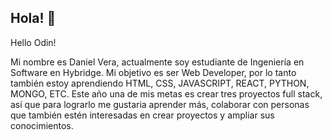 ## Hola! 👋

Hello Odin!

Mi nombre es Daniel Vera, actualmente soy estudiante de Ingeniería en Software en Hybridge.
Mi objetivo es ser Web Developer, por lo tanto también estoy aprendiendo HTML, CSS, JAVASCRIPT, REACT, PYTHON, MONGO, ETC.
Este año una de mis metas es crear tres proyectos full stack, así que para lograrlo me gustaria aprender más, colaborar con personas que también estén interesadas en crear proyectos y ampliar sus conocimientos.
<!--
**dannodev/dannodev** is a ✨ _special_ ✨ repository because its `README.md` (this file) appears on your GitHub profile.

Here are some ideas to get you started:

- 🔭 I’m currently working on ...
- 🌱 I’m currently learning ...
- 👯 I’m looking to collaborate on ...
- 🤔 I’m looking for help with ...
- 💬 Ask me about ...
- 📫 How to reach me: ...
- 😄 Pronouns: ...
- ⚡ Fun fact: ...
-->
